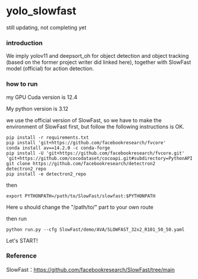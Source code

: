 # yolo_slowfast

still updating, not completing yet

### introduction

We imply yolov11 and deepsort_oh for object detection and object tracking (based on the former project writer did linked here), together with SlowFast model (official) for action detection.

### how to run

my GPU Cuda version is 12.4

My python version is 3.12

we use the official version of SlowFast, so we have to make the environment of SlowFast first, but follow  the following instructions is OK.

```
pip install -r requirements.txt
pip install 'git+https://github.com/facebookresearch/fvcore'
conda install av==14.2.0 -c conda-forge
pip install -U 'git+https://github.com/facebookresearch/fvcore.git' 'git+https://github.com/cocodataset/cocoapi.git#subdirectory=PythonAPI'
git clone https://github.com/facebookresearch/detectron2 detectron2_repo
pip install -e detectron2_repo
```

then

```
export PYTHONPATH=/path/to/SlowFast/slowfast:$PYTHONPATH
```

Here u should change the "/path/to/" part to your own route

then run

```
python run.py --cfg SlowFast/demo/AVA/SLOWFAST_32x2_R101_50_50.yaml
```

Let's START!

### Reference

SlowFast：https://github.com/facebookresearch/SlowFast/tree/main

